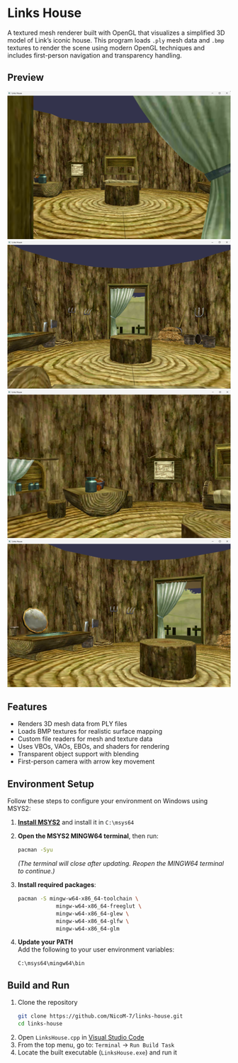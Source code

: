 # Links House

A textured mesh renderer built with OpenGL that visualizes a simplified 3D model of Link’s iconic house. This program loads `.ply` mesh data and `.bmp` textures to render the scene using modern OpenGL techniques and includes first-person navigation and transparency handling.

## Preview

![Link House Screenshot 1](Screenshots/LinksHouse1.png)  
![Link House Screenshot 2](Screenshots/LinksHouse2.png)  
![Link House Screenshot 3](Screenshots/LinksHouse3.png)  
![Link House Screenshot 4](Screenshots/LinksHouse4.png)

## Features

- Renders 3D mesh data from PLY files
- Loads BMP textures for realistic surface mapping
- Custom file readers for mesh and texture data
- Uses VBOs, VAOs, EBOs, and shaders for rendering
- Transparent object support with blending
- First-person camera with arrow key movement

## Environment Setup

Follow these steps to configure your environment on Windows using MSYS2:

1. [**Install MSYS2**](https://www.msys2.org/) and install it in `C:\msys64`

2. **Open the MSYS2 MINGW64 terminal**, then run:

   ```bash
   pacman -Syu
   ```

   _(The terminal will close after updating. Reopen the MINGW64 terminal to continue.)_

3. **Install required packages**:

   ```bash
   pacman -S mingw-w64-x86_64-toolchain \
               mingw-w64-x86_64-freeglut \
               mingw-w64-x86_64-glew \
               mingw-w64-x86_64-glfw \
               mingw-w64-x86_64-glm
   ```

4. **Update your PATH**  
   Add the following to your user environment variables:
   ```
   C:\msys64\mingw64\bin
   ```

## Build and Run

1. Clone the repository
   ```bash
   git clone https://github.com/NicoM-7/links-house.git
   cd links-house
   ```
2. Open `LinksHouse.cpp` in [Visual Studio Code](https://code.visualstudio.com/)
3. From the top menu, go to: `Terminal` → `Run Build Task`
4. Locate the built executable (`LinksHouse.exe`) and run it
